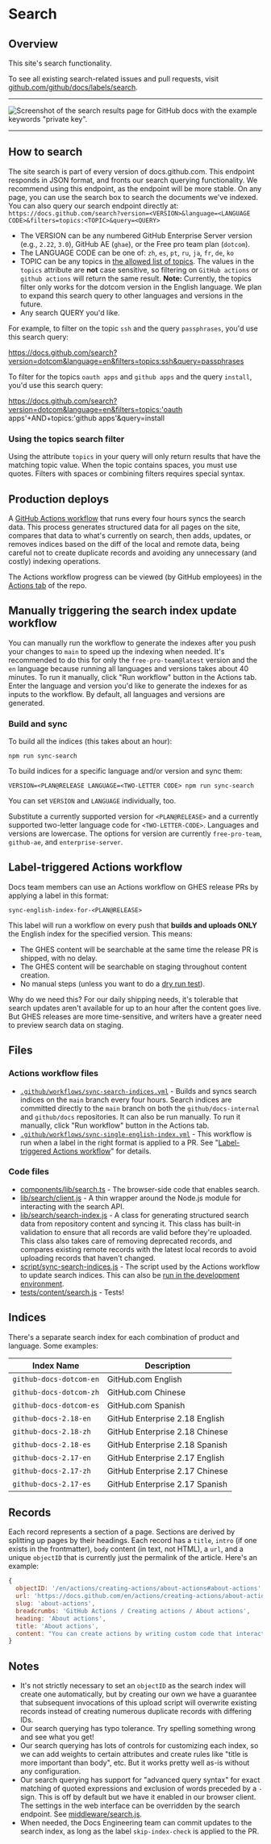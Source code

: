 # Search

## Overview

This site's search functionality.

To see all existing search-related issues and pull requests, visit [github.com/github/docs/labels/search](https://github.com/github/docs/labels/search).

---

![Screenshot of the search results page for GitHub docs with the example keywords "private key".](/assets/images/internal-docs/search-results.png)

---

## How to search

The site search is part of every version of docs.github.com. This endpoint responds in JSON format, and fronts our search querying functionality. We recommend using this endpoint, as the endpoint will be more stable. On any page, you can use the search box to search the documents we've indexed.
You can also query our search endpoint directly at:
`https://docs.github.com/search?version=<VERSION>&language=<LANGUAGE CODE>&filters=topics:<TOPIC>&query=<QUERY>`

- The VERSION can be any numbered GitHub Enterprise Server version (e.g., `2.22`, `3.0`), GitHub AE (`ghae`), or the Free pro team plan (`dotcom`).
- The LANGUAGE CODE can be one of: `zh`, `es`, `pt`, `ru`, `ja`, `fr`, `de`, `ko`
- TOPIC can be any topics in [the allowed list of topics](/data/allowed-topics.js). The values in the `topics` attribute are **not** case sensitive, so filtering on `GitHub actions` or `github actions` will return the same result. **Note:** Currently, the topics filter only works for the dotcom version in the English language. We plan to expand this search query to other languages and versions in the future.
- Any search QUERY you'd like.

For example, to filter on the topic `ssh` and the query `passphrases`, you'd use this search query:

https://docs.github.com/search?version=dotcom&language=en&filters=topics:ssh&query=passphrases

To filter for the topics `oauth apps` and `github apps` and the query `install`, you'd use this search query:

https://docs.github.com/search?version=dotcom&language=en&filters=topics:'oauth apps'+AND+topics:'github apps'&query=install

### Using the topics search filter

Using the attribute `topics` in your query will only return results that have the matching topic value. When the topic contains spaces, you must use quotes. Filters with spaces or combining filters requires special syntax.

## Production deploys

A [GitHub Actions workflow](.github/workflows/sync-search-indices.yml) that runs every four hours syncs the search data. This process generates structured data for all pages on the site, compares that data to what's currently on search, then adds, updates, or removes indices based on the diff of the local and remote data, being careful not to create duplicate records and avoiding any unnecessary (and costly) indexing operations.

The Actions workflow progress can be viewed (by GitHub employees) in the [Actions tab](https://github.com/github/docs/actions?query=workflow%3Asearch) of the repo.

## Manually triggering the search index update workflow

You can manually run the workflow to generate the indexes after you push your changes to `main` to speed up the indexing when needed. It's recommended to do this for only the `free-pro-team@latest` version and the `en` language because running all languages and versions takes about 40 minutes. To run it manually, click "Run workflow" button in the Actions tab. Enter the language and version you'd like to generate the indexes for as inputs to the workflow. By default, all languages and versions are generated.

### Build and sync

To build all the indices (this takes about an hour):
```
npm run sync-search
```
To build indices for a specific language and/or version and sync them:
```
VERSION=<PLAN@RELEASE LANGUAGE=<TWO-LETTER CODE> npm run sync-search
```
You can set `VERSION` and `LANGUAGE` individually, too.

Substitute a currently supported version for `<PLAN@RELEASE>` and a currently supported two-letter language code for `<TWO-LETTER-CODE>`. Languages and versions are lowercase. The options for version are currently `free-pro-team`, `github-ae`, and `enterprise-server`.

## Label-triggered Actions workflow

Docs team members can use an Actions workflow on GHES release PRs by applying a label in this format:
```
sync-english-index-for-<PLAN@RELEASE>
```
This label will run a workflow on every push that **builds and uploads ONLY** the English index for the specified version. This means:

* The GHES content will be searchable at the same time the release PR is shipped, with no delay.
* The GHES content will be searchable on staging throughout content creation.
* No manual steps (unless you want to do a [dry run test](#build-without-sync-dry-run)).

Why do we need this? For our daily shipping needs, it's tolerable that search updates aren't available for up to an hour after the content goes live. But GHES releases are more time-sensitive, and writers have a greater need to preview search data on staging.

## Files

### Actions workflow files

- [`.github/workflows/sync-search-indices.yml`](.github/workflows/sync-search-indices.yml) - Builds and syncs search indices on the `main` branch every four hours. Search indices are committed directly to the `main` branch on both the `github/docs-internal` and `github/docs` repositories. It can also be run manually. To run it manually, click "Run workflow" button in the Actions tab.
- [`.github/workflows/sync-single-english-index.yml`](.github/workflows/sync-single-english-index.yml) - This workflow is run when a label in the right format is applied to a PR. See "[Label-triggered Actions workflow](#label-triggered-actions-workflow)" for details.

### Code files

- [components/lib/search.ts](components/lib/search.ts) - The browser-side code that enables search.
- [lib/search/client.js](lib/search/client.js) - A thin wrapper around the Node.js module for interacting with the search API.
- [lib/search/search-index.js](lib/search/search-index.js) - A class for generating structured search data from repository content and syncing it. This class has built-in validation to ensure that all records are valid before they're uploaded. This class also takes care of removing deprecated records, and compares existing remote records with the latest local records to avoid uploading records that haven't changed.
- [script/sync-search-indices.js](script/sync-search-indices.js) - The script used by the Actions workflow to update search indices. This can also be [run in the development environment](#development).
- [tests/content/search.js](tests/content/search.js) - Tests!

## Indices

There's a separate search index for each combination of product and language. Some examples:

Index Name | Description
---------- | -----------
`github-docs-dotcom-en` | GitHub.com English
`github-docs-dotcom-zh` | GitHub.com Chinese
`github-docs-dotcom-es` | GitHub.com Spanish
`github-docs-2.18-en` | GitHub Enterprise 2.18 English
`github-docs-2.18-zh` | GitHub Enterprise 2.18 Chinese
`github-docs-2.18-es` | GitHub Enterprise 2.18 Spanish
`github-docs-2.17-en` | GitHub Enterprise 2.17 English
`github-docs-2.17-zh` | GitHub Enterprise 2.17 Chinese
`github-docs-2.17-es` | GitHub Enterprise 2.17 Spanish

## Records

Each record represents a section of a page. Sections are derived by splitting up pages by their headings. Each record has a `title`, `intro` (if one exists in the frontmatter), `body` content (in text, not HTML), a `url`, and a unique `objectID` that is currently just the permalink of the article. Here's an example:

```js
{
  objectID: '/en/actions/creating-actions/about-actions#about-actions',
  url: 'https://docs.github.com/en/actions/creating-actions/about-actions#about-actions',
  slug: 'about-actions',
  breadcrumbs: 'GitHub Actions / Creating actions / About actions',
  heading: 'About actions',
  title: 'About actions',
  content: "You can create actions by writing custom code that interacts with your repository in any way you'd like..."
}
```

## Notes

- It's not strictly necessary to set an `objectID` as the search index will create one automatically, but by creating our own we have a guarantee that subsequent invocations of this upload script will overwrite existing records instead of creating numerous duplicate records with differing IDs.
- Our search querying has typo tolerance. Try spelling something wrong and see what you get!
- Our search querying has lots of controls for customizing each index, so we can add weights to certain attributes and create rules like "title is more important than body", etc. But it works pretty well as-is without any configuration.
- Our search querying has support for "advanced query syntax" for exact matching of quoted expressions and exclusion of words preceded by a `-` sign. This is off by default but we have it enabled in our browser client. The settings in the web interface can be overridden by the search endpoint. See [middleware/search.js]([middleware/search.js).
- When needed, the Docs Engineering team can commit updates to the search index, as long as the label `skip-index-check` is applied to the PR.
